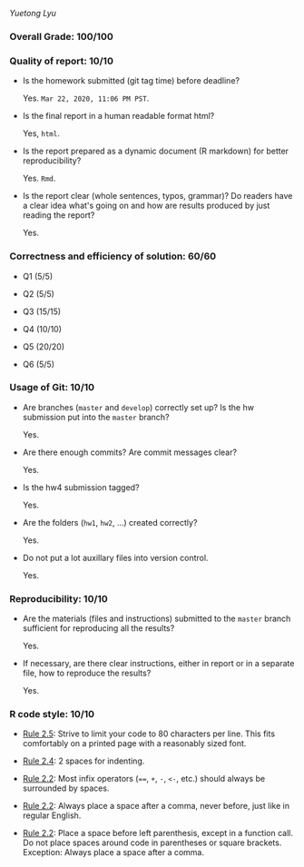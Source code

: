 *Yuetong Lyu* 

### Overall Grade: 100/100 

### Quality of report: 10/10

-   Is the homework submitted (git tag time) before deadline? 

    Yes. `Mar 22, 2020, 11:06 PM PST`.

-   Is the final report in a human readable format html?

    Yes, `html`.

-   Is the report prepared as a dynamic document (R markdown) for better reproducibility?

    Yes. `Rmd`.

-   Is the report clear (whole sentences, typos, grammar)? Do readers have a clear idea what's going on and how are results produced by just reading the report? 

    Yes. 

### Correctness and efficiency of solution: 60/60

-   Q1 (5/5)
    
-   Q2 (5/5)
   
-   Q3 (15/15)  

-   Q4 (10/10)

-   Q5 (20/20)

-   Q6 (5/5)

### Usage of Git: 10/10

-   Are branches (`master` and `develop`) correctly set up? Is the hw submission put into the `master` branch?

    Yes. 

-   Are there enough commits? Are commit messages clear? 

    Yes. 
    
    
- 	Is the hw4 submission tagged? 

	Yes. 

-   Are the folders (`hw1`, `hw2`, ...) created correctly?

    Yes.

-   Do not put a lot auxillary files into version control. 

    Yes. 

### Reproducibility: 10/10

-   Are the materials (files and instructions) submitted to the `master` branch sufficient for reproducing all the results? 

    Yes. 

-   If necessary, are there clear instructions, either in report or in a separate file, how to reproduce the results?

    Yes.

### R code style: 10/10

-   [Rule 2.5](https://style.tidyverse.org/syntax.html#long-lines): Strive to limit your code to 80 characters per line. This fits comfortably on a printed page with a reasonably sized font.


-   [Rule 2.4](https://style.tidyverse.org/syntax.html#indenting): 2 spaces for indenting.

-   [Rule 2.2](https://style.tidyverse.org/syntax.html#infix-operators): Most infix operators (`==`, `+`, `-`, `<-`, etc.) should always be surrounded by spaces. 

-   [Rule 2.2](https://style.tidyverse.org/syntax.html#commas): Always place a space after a comma, never before, just like in regular English. 


-   [Rule 2.2](https://style.tidyverse.org/syntax.html#parentheses): Place a space before left parenthesis, except in a function call. Do not place spaces around code in parentheses or square brackets. Exception: Always place a space after a comma.